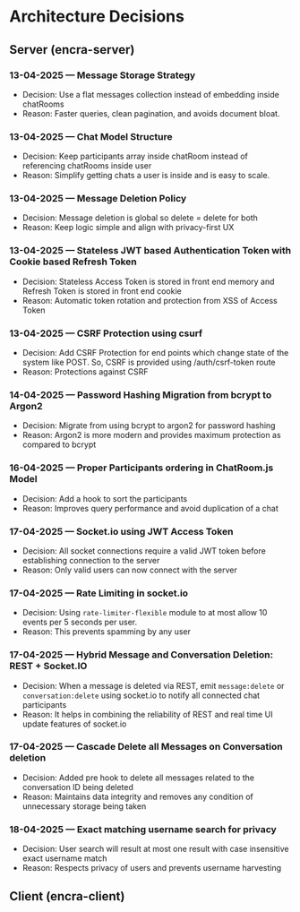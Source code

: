 # Architecture Decisions

## Server (encra-server)

### 13-04-2025 — Message Storage Strategy

- Decision: Use a flat messages collection instead of embedding inside chatRooms
- Reason: Faster queries, clean pagination, and avoids document bloat.

### 13-04-2025 — Chat Model Structure

- Decision: Keep participants array inside chatRoom instead of referencing chatRooms inside user
- Reason: Simplify getting chats a user is inside and is easy to scale.

### 13-04-2025 — Message Deletion Policy

- Decision: Message deletion is global so delete = delete for both
- Reason: Keep logic simple and align with privacy-first UX

### 13-04-2025 — Stateless JWT based Authentication Token with Cookie based Refresh Token

- Decision: Stateless Access Token is stored in front end memory and Refresh Token is stored in front end cookie
- Reason: Automatic token rotation and protection from XSS of Access Token

### 13-04-2025 — CSRF Protection using csurf

- Decision: Add CSRF Protection for end points which change state of the system like POST. So, CSRF is provided using /auth/csrf-token route
- Reason: Protections against CSRF

### 14-04-2025 — Password Hashing Migration from bcrypt to Argon2

- Decision: Migrate from using bcrypt to argon2 for password hashing
- Reason: Argon2 is more modern and provides maximum protection as compared to bcrypt

### 16-04-2025 — Proper Participants ordering in ChatRoom.js Model

- Decision: Add a hook to sort the participants
- Reason: Improves query performance and avoid duplication of a chat

### 17-04-2025 — Socket.io using JWT Access Token

- Decision: All socket connections require a valid JWT token before establishing connection to the server
- Reason: Only valid users can now connect with the server

### 17-04-2025 — Rate Limiting in socket.io

- Decision: Using `rate-limiter-flexible` module to at most allow 10 events per 5 seconds per user.
- Reason: This prevents spamming by any user

### 17-04-2025 — Hybrid Message and Conversation Deletion: REST + Socket.IO

- Decision: When a message is deleted via REST, emit `message:delete` or `conversation:delete` using socket.io to notify all connected chat participants
- Reason: It helps in combining the reliability of REST and real time UI update features of socket.io

### 17-04-2025 — Cascade Delete all Messages on Conversation deletion

- Decision: Added pre hook to delete all messages related to the conversation ID being deleted
- Reason: Maintains data integrity and removes any condition of unnecessary storage being taken

### 18-04-2025 — Exact matching username search for privacy

- Decision: User search will result at most one result with case insensitive exact username match
- Reason: Respects privacy of users and prevents username harvesting

## Client (encra-client)
